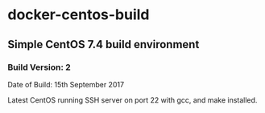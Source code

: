 # docker-centos-build
## Simple CentOS 7.4 build environment
### Build Version: 2
Date of Build: 15th September 2017

Latest CentOS running SSH server on port 22 with gcc, and make installed.
